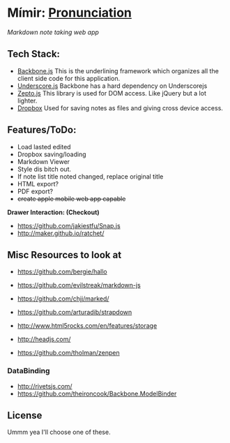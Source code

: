 # Mímir: [Pronunciation](http://www.forvo.com/word/m%C3%ADmir/)
_Markdown note taking web app_

## Tech Stack:

- [Backbone.js](http://backbonejs.org) This is the underlining framework which organizes all the client side code for this application.
- [Underscore.js](http://underscorejs.org/) Backbone has a hard dependency on Underscorejs
- [Zepto.js](http://zeptojs.com/) This library is used for DOM access. Like jQuery but a lot lighter.
- [Dropbox](https://www.dropbox.com/developers) Used for saving notes as files and giving cross device access.



## Features/ToDo:

 - Load lasted edited
 - Dropbox saving/loading
 - Markdown Viewer
 - Style dis bitch out.
 - If note list title noted changed, replace original title
 - HTML export?
 - PDF export?
 - ~~create apple mobile web app capable~~


__Drawer Interaction: (Checkout)__

- https://github.com/jakiestfu/Snap.js
- http://maker.github.io/ratchet/



## Misc Resources to look at

- https://github.com/bergie/hallo
- https://github.com/evilstreak/markdown-js
- https://github.com/chjj/marked/
- https://github.com/arturadib/strapdown

- http://www.html5rocks.com/en/features/storage
- http://headjs.com/

- https://github.com/tholman/zenpen

 ### DataBinding

- http://rivetsjs.com/
- https://github.com/theironcook/Backbone.ModelBinder


## License

Ummm yea I'll choose one of these.
